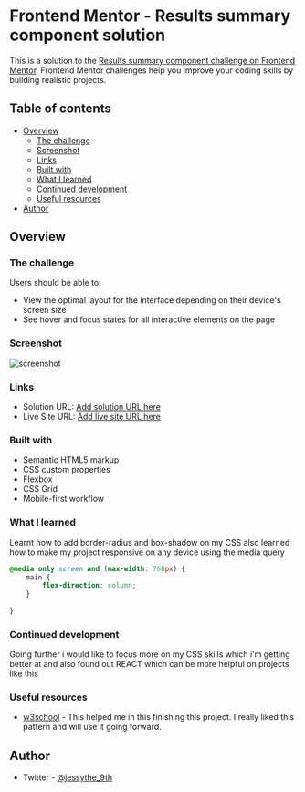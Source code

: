 # Frontend Mentor - Results summary component solution

This is a solution to the [Results summary component challenge on Frontend Mentor](https://www.frontendmentor.io/challenges/results-summary-component-CE_K6s0maV). Frontend Mentor challenges help you improve your coding skills by building realistic projects. 

## Table of contents

- [Overview](#overview)
  - [The challenge](#the-challenge)
  - [Screenshot](#screenshot)
  - [Links](#links)
  - [Built with](#built-with)
  - [What I learned](#what-i-learned)
  - [Continued development](#continued-development)
  - [Useful resources](#useful-resources)
- [Author](#author)


## Overview

### The challenge

Users should be able to:

- View the optimal layout for the interface depending on their device's screen size
- See hover and focus states for all interactive elements on the page

### Screenshot

![screenshot](screenshot/screenshot.jpeg)


### Links

- Solution URL: [Add solution URL here](https://your-solution-url.com)
- Live Site URL: [Add live site URL here](https://your-live-site-url.com)


### Built with

- Semantic HTML5 markup
- CSS custom properties
- Flexbox
- CSS Grid
- Mobile-first workflow

### What I learned
Learnt how to add border-radius and box-shadow on my CSS also learned how to make my project
responsive on any device using the media query

```css
@media only screen and (max-width: 768px) {
    main {
        flex-direction: column;
    }
    
}
```

### Continued development
Going further i would like to focus more on my CSS skills which i'm getting better at and also found out REACT
which can be more helpful on projects like this

### Useful resources

- [w3school](https://www.w3schools.com) - This helped me in this finishing this project. I really liked this pattern and will use it going forward.

## Author

- Twitter - [@jessythe_9th](https://www.twitter.com/jessythe_9th)

